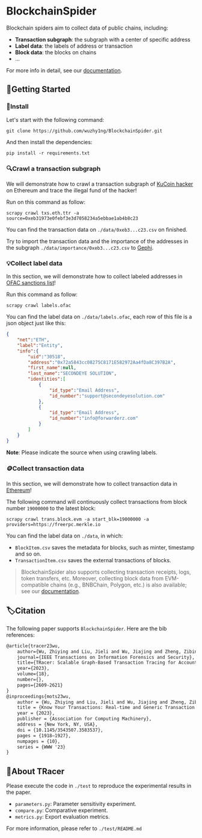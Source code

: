 # BlockchainSpider

Blockchain spiders aim to collect data of public chains, including:

- **Transaction subgraph**: the subgraph with a center of specific address
- **Label data**: the labels of address or transaction
- **Block data**: the blocks on chains
- ...

For more info in detail, see our [documentation](https://870167019.gitbook.io/blockchainspider/).



## 🚀Getting Started

### 🔧Install

Let's start with the following command:
```shell
git clone https://github.com/wuzhy1ng/BlockchainSpider.git
```
And then install the dependencies:

```shell
pip install -r requirements.txt
```



### 🔍Crawl a transaction subgraph

We will demonstrate how to crawl a transaction subgraph of [KuCoin hacker](https://etherscan.io/address/0xeb31973e0febf3e3d7058234a5ebbae1ab4b8c23) on Ethereum and trace the illegal fund of the hacker!

Run on this command as follow:

```shell
scrapy crawl txs.eth.ttr -a source=0xeb31973e0febf3e3d7058234a5ebbae1ab4b8c23
```

You can find the transaction data on `./data/0xeb3...c23.csv` on finished. 

Try to import the transaction data and the importance of the addresses in the subgraph `./data/importance/0xeb3...c23.csv` to [Gephi](https://gephi.org/).



### 💡Collect label data

In this section, we will demonstrate how to collect labeled addresses in [OFAC sanctions list](https://home.treasury.gov/policy-issues/financial-sanctions/specially-designated-nationals-and-blocked-persons-list-sdn-human-readable-lists)!

Run this command as follow:

```shell	
scrapy crawl labels.ofac
```

You can find the label data on `./data/labels.ofac`, each row of this file is a json object just like this:

```json
{
    "net":"ETH",
    "label":"Entity",
    "info":{
        "uid":"30518",
        "address":"0x72a5843cc08275C8171E582972Aa4fDa8C397B2A",
        "first_name":null,
        "last_name":"SECONDEYE SOLUTION",
        "identities":[
            {
                "id_type":"Email Address",
                "id_number":"support@secondeyesolution.com"
            },
            {
                "id_type":"Email Address",
                "id_number":"info@forwarderz.com"
            }
        ]
    }
}
```

**Note**: Please indicate the source when using crawling labels.

### 🪙Collect transaction data

In this section, we will demonstrate how to collect transaction data in [Ethereum](https://ethereum.org/)!

The following command will continuously collect transactions from block number `19000000` to the latest block:
```shell
scrapy crawl trans.block.evm -a start_blk=19000000 -a providers=https://freerpc.merkle.io
```

You can find the label data on `./data`, in which:
- `BlockItem.csv` saves the metadata for blocks, such as minter, timestamp and so on.
- `TransactionItem.csv` saves the external transactions of blocks.

> BlockchainSpider also supports collecting transaction receipts, logs, token transfers, etc. 
> Moreover, collecting block data from EVM-compatible chains (e.g., BNBChain, Polygon, etc.) is also available; 
> see our [documentation](https://870167019.gitbook.io/blockchainspider/transaction-spiders/overview).


## 🏷️Citation
The following paper supports `BlockchainSpider`. Here are the bib references:

```latex
@article{tracer23wu,
    author={Wu, Zhiying and Liu, Jieli and Wu, Jiajing and Zheng, Zibin and Chen, Ting},
    journal={IEEE Transactions on Information Forensics and Security}, 
    title={TRacer: Scalable Graph-Based Transaction Tracing for Account-Based Blockchain Trading Systems}, 
    year={2023},
    volume={18},
    number={},
    pages={2609-2621}
}
@inproceedings{mots23wu,
    author = {Wu, Zhiying and Liu, Jieli and Wu, Jiajing and Zheng, Zibin and Luo, Xiapu and Chen, Ting},
    title = {Know Your Transactions: Real-time and Generic Transaction Semantic Representation on Blockchain \& Web3 Ecosystem},
    year = {2023},
    publisher = {Association for Computing Machinery},
    address = {New York, NY, USA},
    doi = {10.1145/3543507.3583537},
    pages = {1918–1927},
    numpages = {10},
    series = {WWW '23}
}
```

## 🔬About TRacer
Please execute the code in `./test` to reproduce the experimental results in the paper.

- `parameters.py`: Parameter sensitivity experiment.
- `compare.py`: Comparative experiment.
- `metrics.py`: Export evaluation metrics.

For more information, please refer to `./test/README.md`
